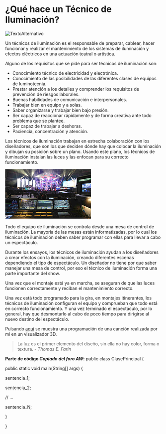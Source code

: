 # ¿Qué hace un Técnico de Iluminación? 

![TextoAlternativo](stage.jpg)

Un técnicos de iluminación es el responsable de preparar, cablear, hacer funcionar y realizar el mantenimiento de los sistemas de iluminación y efectos eléctricos en una actuación teatral o artística.

Alguno de los requisitos que se pide para ser técnicos de iluminación son:
- Conocimiento técnico de electricidad y electrónica.
- Conocimiento de las posibilidades de las diferentes clases de equipos de luminotecnia.
- Prestar atención a los detalles y comprender los requisitos de prevención de riesgos laborales.
- Buenas habilidades de comunicación e interpersonales.
- Trabajar bien en equipo y a solas.
- Saber organizarse y trabajar bien bajo presión.
- Ser capaz de reaccionar rápidamente y de forma creativa ante todo problema que se plantee.
- Ser capaz de trabajar a deshoras.
- Paciencia, concentración y atención.

Los técnicos de iluminación trabajan en estrecha colaboración con los diseñadores, que son los que deciden dónde hay que colocar la iluminación y dibujan su posición sobre un plano. Usando este plano, los técnicos de iluminación instalan las luces y las enfocan para su correcto funcionamiento. 

![TextoAlternativo](gma.png)
       

Todo el equipo de iluminación se controla desde una mesa de control de iluminación. La mayoria de las mesas están informatizadas, por lo cual los técnicos de iluminación deben saber programar con ellas para llevar a cabo un espectáculo.

Durante los ensayos, los técnicos de iluminación ayudan a los diseñadores a crear efectos con la iluminación, creando diferentes escenas dependiendo el tipo de espectáculo. Un diseñador no tiene por que saber manejar una mesa de control, por eso el técnico de iluminación forma una parte importante del show. 

Una vez que el montaje está ya en marcha, se aseguran de que las luces funcionen correctamente y reciban el mantenimiento correcto. 

Una vez está todo programado para la gira, en montajes itinerantes, los técnicos de iluminación configuran el equipo y comprueban que todo está en correcto funcionamiento. Y una vez terminado el espectáculo, por lo general, hay que desmontarlo al cabo de poco tiempo para dirigirse al nuevo destino del espectáculo.

Pulsando [aquí](https://youtu.be/wD8P2AXYyL0) se muestra una programación de una canción realizada por mi en un visualizador 3D.

>La luz es el primer elemento del diseño, sin ella no hay color, forma o textura. -  *Thomas E. Farin*


**Parte de código *Copiado del foro AW*:**
public class ClasePrincipal {

public static void main(String[] args) {

sentencia_1;

sentencia_2;

// ...

sentencia_N;

}

}

